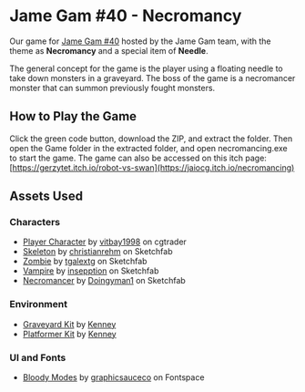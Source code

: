 # Jame Gam #40 - Necromancy

Our game for [Jame Gam #40](https://itch.io/jam/jame-gam-40) hosted by the Jame Gam team, with the theme as **Necromancy** and a special item of **Needle**.

The general concept for the game is the player using a floating needle to take down monsters in a graveyard. The boss of the game is a necromancer monster that can summon previously fought monsters.

## How to Play the Game
Click the green code button, download the ZIP, and extract the folder. Then open the Game folder in the extracted folder, and open necromancing.exe to start the game. The game can also be accessed on this itch page: [https://gerzytet.itch.io/robot-vs-swan](https://jaiocg.itch.io/necromancing)

## Assets Used

### Characters

- [Player Character](https://www.cgtrader.com/free-3d-models/character/child/character-ninja-kid-cartoon) by [vitbay1998](https://www.cgtrader.com/free-3d-models/character/child/character-ninja-kid-cartoon) on cgtrader
- [Skeleton](https://sketchfab.com/3d-models/skeleton-walking-animation-8c05402bfd194032877045dc2a1c02ac) by [christianrehm](https://sketchfab.com/christianrehm) on Sketchfab
- [Zombie](https://sketchfab.com/3d-models/zombie-warrior-81d59334573e4089960ef5bffb5a827b) by [tgalextg](https://sketchfab.com/tgalextg) on Sketchfab
- [Vampire](https://sketchfab.com/3d-models/cartoony-dracula-16ce097feef544f492ddecc39c3228df) by [insepption](https://sketchfab.com/insepption) on Sketchfab
- [Necromancer](https://sketchfab.com/3d-models/low-poly-necromancer-character-dcacae34df4846a68b49a8a29c80aed3) by [Doingyman1](https://sketchfab.com/Doingyman1) on Sketchfab

### Environment
- [Graveyard Kit](https://kenney.nl/assets/graveyard-kit) by [Kenney](https://kenney.nl/)
- [Platformer Kit](https://kenney.nl/assets/platformer-kit) by [Kenney](https://kenney.nl/)

### UI and Fonts
- [Bloody Modes](https://www.fontspace.com/bloody-modes-font-f114446) by [graphicsauceco](https://www.fontspace.com/graphicsauceco) on Fontspace
